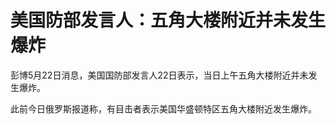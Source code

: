 # 美国防部发言人：五角大楼附近并未发生爆炸

彭博5月22日消息，美国国防部发言人22日表示，当日上午五角大楼附近并未发生爆炸。

此前今日俄罗斯报道称，有目击者表示美国华盛顿特区五角大楼附近发生爆炸。

